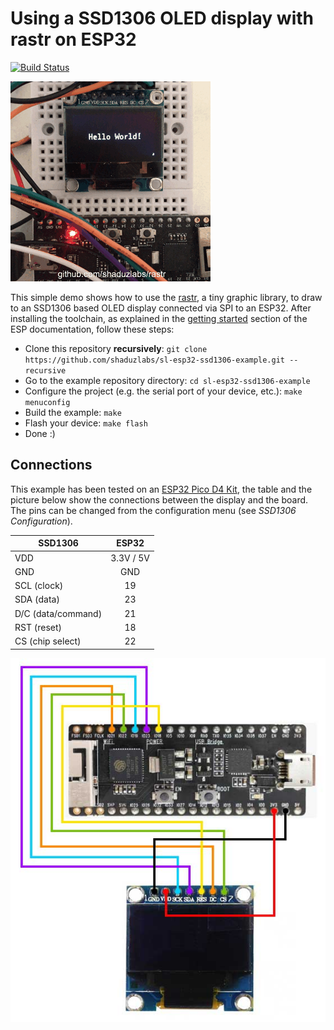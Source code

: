 # Using a SSD1306 OLED display with rastr on ESP32

[![Build Status](https://travis-ci.org/shaduzlabs/sl-esp32-ssd1306-example.svg?branch=master)](https://travis-ci.org/shaduzlabs/sl-esp32-ssd1306-example) 

![Hello World! example](docs/hello-world.gif "Hello World!")

This simple demo shows how to use the [rastr](https://github.com/shaduzlabs/rastr), a tiny graphic library, to draw to an SSD1306 based OLED display connected via SPI to an ESP32.
After installing the toolchain, as explained in the [getting started](https://docs.espressif.com/projects/esp-idf/en/latest/get-started/) section of the ESP documentation, follow these steps:
- Clone this repository **recursively**: `git clone https://github.com/shaduzlabs/sl-esp32-ssd1306-example.git --recursive`
- Go to the example repository directory: `cd sl-esp32-ssd1306-example`
- Configure the project (e.g. the serial port of your device, etc.): `make menuconfig`
- Build the example: `make`
- Flash your device: `make flash`
- Done :)

## Connections

This example has been tested on an [ESP32 Pico D4 Kit](https://docs.espressif.com/projects/esp-idf/en/latest/get-started/get-started-pico-kit.html), the table and the picture below show the connections between the display and the board. The pins can be changed from the configuration menu (see *SSD1306 Configuration*).

| SSD1306            |  ESP32    |
|--------------------|:---------:|
| VDD                | 3.3V / 5V |
| GND                | GND       |
| SCL (clock)        | 19        |
| SDA (data)         | 23        |
| D/C (data/command) | 21        |
| RST (reset)        | 18        |
| CS  (chip select)  | 22        |

![Connections](docs/esp32-pico-d4-ssd1306.jpg "Connections between an ESP32 Pico D4 Kit and a SSD1306 display")

